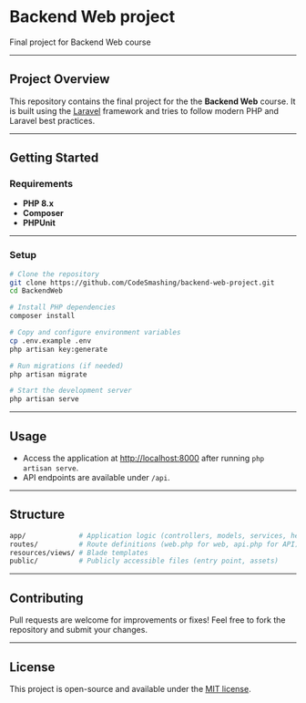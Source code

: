 # Backend Web project

Final project for Backend Web course

___

## Project Overview

This repository contains the final project for the the **Backend Web** course.
It is built using the [Laravel](https://laravel.com/) framework and tries to follow modern PHP and Laravel best practices.

___

## Getting Started

### Requirements

- **PHP 8.x**
- **Composer**
- **PHPUnit**

___

### Setup

```bash
# Clone the repository
git clone https://github.com/CodeSmashing/backend-web-project.git
cd BackendWeb

# Install PHP dependencies
composer install

# Copy and configure environment variables
cp .env.example .env
php artisan key:generate

# Run migrations (if needed)
php artisan migrate

# Start the development server
php artisan serve
```

___

## Usage

- Access the application at [http://localhost:8000](http://localhost:8000) after running `php artisan serve`.
- API endpoints are available under `/api`.

___

## Structure

```bash
app/             # Application logic (controllers, models, services, helpers)
routes/          # Route definitions (web.php for web, api.php for API)
resources/views/ # Blade templates
public/          # Publicly accessible files (entry point, assets)
```

___

## Contributing

Pull requests are welcome for improvements or fixes!
Feel free to fork the repository and submit your changes.

___

## License

This project is open-source and available under the [MIT license](LICENSE).
